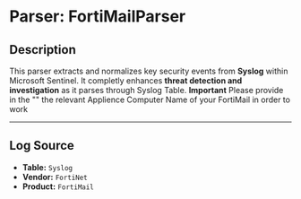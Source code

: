 # **Parser: FortiMailParser**

## **Description**
This parser extracts and normalizes key security events from **Syslog** within Microsoft Sentinel. It completly enhances **threat detection and investigation** as it parses through Syslog Table.
**Important** Please provide in the "" the relevant Applience Computer Name of your FortiMail in order to work

---

## **Log Source**
- **Table:** `Syslog`
- **Vendor:** `FortiNet`
- **Product:** `FortiMail`
